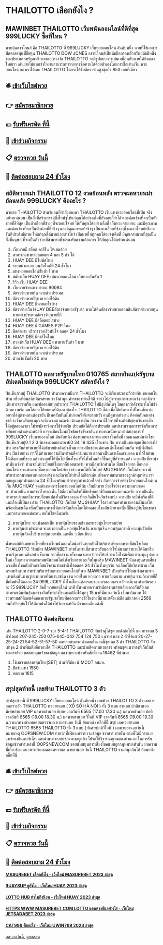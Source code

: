 # THAILOTTO เลือกยังไง ?
## MAWINBET THAILOTTO เว็บพนันออนไลน์ที่ดีที่สุด 999LUCKY ซื้อที่ไหน ?
หวยหุ้นดาวโจนส์ คือ THAILOTTO ที่ 999LUCKY เว็บหวยออนไลน์ อันดับหนึ่ง หวยที่ใช้ผลการปิดตลาดหุ้นที่ชื่อหุ้น THAILOTTO DOW JONES ดาวน์โจนส์เป็นดัชนีตลาดหลักทรัพย์ดัชนีหนึ่งของประเทศสหรัฐอเมริกามาออกรางวัล THAILOTTO จะมีรูปแบบการเล่นเหมือนกับหวยใต้ดินของไทยเรา เล่นง่ายไม่ยากเข้าใจง่ายสามารถทำรายการซื้อหวยได้ด้วยตัวเองโดยการซื้อผ่านเว็บ หวยออนไลน์ ของเราได้เลย THAILOTTO โดยจะได้รับอัตราจ่านสูงสุดถึง 850 เลยทีเดียว

## 🛎 [เข้าเว็บไซต์หวย](https://bit.ly/3BG5bNw)
## 👉 [สมัครสมาชิกหวย](https://bit.ly/3BG5bNw)
## 💵 [รับฟรีเครดิต ที่นี้](https://bit.ly/3C3mvgS)
## 👑 [เข้าร่วมกิจกรรม](https://bit.ly/3C3mvgS)
## 📋 [ตรวจหวย วันนี้](https://bit.ly/3C3mvgS)
## 📱 [ติดต่อสอบถาม 24 ชัวโมง](https://bit.ly/3C3mvgS)

## สถิติหวยพม่า THAILOTTO 12 งวดย้อนหลัง ตรวจผลหวยพม่าย้อนหลัง 999LUCKY คืออะไร ?
หวยสด THAILOTTO สำหรับคนที่กำลังมองหา THAILOTTO เว็บแทงหวยออนไลน์ที่เป็น จริงอย่างแน่นอน เป็นสิ่งที่สร้างสรรค์สิ่งใหม่ๆให้แก่คุณได้อย่างเต็มที่กันเลยก็ว่าได้ และค่อนข้างที่จะเป็นตัวช่วยที่ดีที่สุด เป็นตัวเลือกที่ข้างๆที่จะตอบโจทย์ ให้กับคุณได้อย่างเต็มที่ เว็บหวยจ่ายเยอะ และมีคุณภาพและค่อนข้างที่จะเป็นตัวช่วยที่ดีจริงๆ และมีคุณภาพแท้จริงๆ เป็นทางเลือกที่ข้างๆที่จะตอบโจทย์หรือการันตีประสิทธิภาพ ให้แก่คุณได้มากน้อยเท่าไหร่ เปิดเผยให้ทุกคนได้อย่างเต็มที่ มีคุณภาพมากที่สุดเป็นสิ่งที่มนุษย์ ที่จะเป็นตัวช่วยที่สามารถที่จะรองรับความต้องการ ให้กับคุณได้อย่างแน่นอน
1. เว็บหวยมี สล็อต คาสิโน ให้เล่นด้วย
2. สามารถแทงหวยลอยแพ 4 และ 5 ตัว ได้
3. HUAY DEE มีโบนัสไหม
4. ระบบฝากและถอนอัตโนมัติ 24 ชั่วโมง
5. แทงหวยออนไลน์ขั้นต่ำ 1 บาท
6. สมัครเว็บ HUAY DEE เล่นหวยออนไลน์ เว็บหวยอันดับ 1
7. รีวิว เว็บ HUAY DEE
8. เว็บหวยจ่ายแพงบาทละ 90094
9. อัตราจ่ายหวยหุ้น หวยต่างประเทศ
10. อัตราจ่ายหวยรัฐบาล หวยใต้ดิน
11. HUAY DEE มีหวยอะไรบ้าง
12. อัตราจ่ายเว็บ HUAY DEEอัตราจ่ายหวยรัฐบาล หวยใต้ดินอัตราจ่ายหวยออมสินอัตราจ่ายหวยหุ้น หวยต่างประเทศอัตราจ่ายหวยยี่กี
13. HUAY DEE มีสล็อตอะไรบ้าง
14. HUAY DEE มี GAMES P2P ไหม
15. ติดต่อง่าย บริการรวดเร็วทันใจ ตลอด 24 ชั่วโมง
16. HUAY DEE มีคาสิโนไหม
17. ทางเข้าเว็บ HUAY DEE แทงหวยขั้นต่ำ 1 บาท
18. อัตราจ่ายหวยรัฐบาล หวยใต้ดิน
19. อัตราจ่ายหวยหุ้น หวยต่างประเทศ
20. ฝากเงินขั้นต่ำ 20 บาท

## THAILOTTO ผลหวยรัฐบาลไทย 010765 สลากกินแบ่งรัฐบาลอัปเดตใหม่ล่าสุด 999LUCKY สมัครยังไง ?
ฝันเห็นก้ามปู THAILOTTO ทำนายความฝันว่า THAILOTTO จะมีเรื่องทะเลาะวิวาทกัน ของคนในบ้าน หรือเพื่อนสนิทมิตรสหาย ระวังคำพูด คำจาของท่านให้ดี จะนำไปสู่การทะเลาะเบาะแว้ง หากมีการเดินทางจะราบรื่น และปลอดภัยทุกประการ THAILOTTO ไม่มีอุปสัคใดๆ โชคลาภกำลังจะมาในไม่ช้า
ด้านความรัก คนโสดจะได้พบคนที่ต้องตาต้องใจ THAILOTTO ก็ต่อเมื่อได้เดินทางไปไหนสักแห่ง อยากได้บุตรหลานต้องขยัน มีเพศสัมพันธ์ให้บ่อยครั้งจึงจะสมหวัง คนมีคู่หากทำงาน ติดต่อกับคนต่างชาติ ระวังคนรักของคุณจะหึงหวงเอานะครับ
ด้านการเงิน การงาน มีโอกาสที่จะเกิดปัญหาเงินขาดมือ ได้อยู่ตลอดเวลา ให้ระมัดระวังการใช้จ่ายเงิน ประหยัดได้ก็ควรประหยัด คนทำงานราชการระวังเรื่องการขยับขยายตำแหน่งหน้าที่ อาจจะมีคนไม่พอใจขัดแข้งขัดขากัน การงานหนักหนาสาหัสเอาการ ที่ 999LUCKY เว็บหวยออนไลน์ อันดับหนึ่ง ต้องทุ่มเทแรงกายและแรงใจเต็มที่
เลขมงคลเด่นนำโชค ฝันเห็นก้ามปู0 1 2 3 6เลขมงคลเด่นรอง60 34 19 435
เรื่องของ ฝัน ความฝันของคุณเป็นอย่างไรบ้าง ตรงกับคำทำนายที่ได้อธิบายข้างต้นบ้างไหม ความฝันของแต่ละคนนั้นไม่เหมือนกัน จะมีทั้งฝันดีบ้าง ฝันร้ายบ้าง เราก็ได้ทำนายความฝันพร้อมตีความหมาย ออกมาเป็นเลขเด็ดเลขมงคล มาไว้ให้ท่านได้เลือกเลขที่ชอบ แล้วนำเลขที่ได้นั้นไปเสี่ยงโชค ทั้งนี้ทั้งนั้นแล้วก็ขึ้นอยู่ที่ตัวท่านแล้ว ความฝันที่เรานำมานั้นหวังว่า ท่านจะได้ประโยชน์ไม่มากก็น้อยนะครับ
หากมีสมาชิกท่านใด ที่สนใจอยาก ซื้อหวยออนไลน์ ท่านสามารถซื้อหวยออนไลน์กับเราชาวหวยได้ที่เว็บไซต์ MUGHUAY เว็บไซต์ของเรามีบริการมากมายหลากหลายอย่าง และมีหวยให้ท่านได้เลือกเล่น เพื่อความสะดวกของลูกค้าทุกท่าน เราคอยดูแลทุกท่านตลอด 24 ชั่วโมงพร้อมบริการทุกท่านด้วยใจจริง
อัตราการจ่ายรางวัลหวยออนไลน์บนเว็บ MUGHUAY
จุดเด่นของการซื้อหวยออนไลน์กับ เว็บมักหวย มีอะไรบ้าง
ความหมายของคำ ทำนายฝัน ตามตำราโบราณนั้น ได้ถือว่าเป็นสิ่งที่มีอิทธิพลต่อชีวิตของเรามากนะครับ ความฝันนั้นสามารถบ่งบอกถึงการเปลี่ยนแปลงในชีวิตของคุณ ที่จะเกิดขึ้นในวันข้างหน้า ความฝันจะมีทั้งเรื่องที่ดี และเรื่องที่เป็นลางร้าย THAILOTTO เว็บไซต์ MUGHUAY ได้รวบรวมคำทำนายความฝันมาให้พร้อมตีเลขเด็ด เพื่อเป็นแนวทางให้เหล่านักเสี่ยงโชคได้ทดสอบโชคกันด้วย แต่นั้นก็ขึ้นอยู่กับโชคชะตา และวาสนาของแต่ละคน ขอให้โชคดีนะครับ
1. หวยหุ้นไทย จะแบ่งออกเป็น หวยหุ้นไทยรอบเช้า และหวยหุ้นไทยรอบบ่าย
2. หวยหุ้นต่างประเทศ จะแบ่งออกเป็น หวยหุ้นไต้หวัน หวยหุ้นจีน หวนหุ้นเกาหลี หวยหุ้นรัสเชีย หวยหุ้นสิงคโปร์ หวยหุ้นเยอรมัน และอื่น ๆ อีกเเพียบ

ทั้งหมดสถิติเลขหวยไทยที่ทางเว็บพนันออนไลน์มาวินเบทเปิดให้บริการเพียงคอหวยที่สนใจเลือก THAILOTTO วิธีสมัคร MAWINBET เท่านั้นท่านก็สามารถรับผลกำไรได้มากกว่าหวยใต้ดินหรือหวยรัฐบาลบนดินอย่างชัดเจน
จากที่กล่าวมาทั้งหมดจะพบว่าการให้บริการเว็บไซต์เพื่อการลงทุนรูปแบบใหม่ เว็บแทงหวยและเกมพนันออนไลน์ทั้งเว็บตรงและเว็บในเครือ MAWINBET นักลงทุนสายเสี่ยงดวงเสี่ยงโชคกับตัวเลขที่สนใจสามารถเข้าถึงได้ตลอด 24 ชั่วโมงในทุกวัน จะเลือกใช้บริการผ่าน เว็บตรงมาวินเบท
สำหรับบริการรับแทงหวยออนไลน์ที่ทาง MAWINBET เปิดบริการให้สมาชิกสามารถแทงเดิมพันผ่านรูปแบบหวยได้นานาชนิด เช่น หวยไทย หวยลาว หวยเวียดนาม หวยหุ้น รวมถึงหวยยีกี่ที่เดิมพันได้ตลอด 24 999LUCKY ชั่วโมงโดยแต่ละรอบของการออกผลรางวัลจะมีเวลาห่างกันรอบละ 15 999LUCKY ลัคกี้ หวยออนไลน์ นาที นั่นหมายความว่านักลงทุนสายเสี่ยงดวงกับตัวเลขสามารถเดิมพันลุ้นผลรางวัลทั้งทำกำไรและแก้มือได้ทุกๆ 15 นาทีนั่นเอง
วันนี้ เว็บมาวินเบท ได้รวบรวมสถิติเลขเด็ดของหวยรัฐบาลไทยที่ออกผลรางวัลในช่วงที่ผ่านมาตั้งแต่เดือนธันวาคม 2566 จนถึงปัจจุบันไว้ให้นักพนันได้นำไปวิเคราะห์กัน มีรายละเอียดดังนี้

## THAILOTTO ติดต่อทีมงาน
เด่น THAILOTTO 2-0-7 รอง 5-4-1 THAILOTTO จับเข้าคู่ได้ชุดเลขดังต่อไปนี้
แนวทางเลข 3 ตัวได้แก่
207-245-250
075-045-042
754
124
750
แนวทางเลข 2 ตัวได้แก่
20-27-25-24-21
54-52-51-57-50
คอหวยสามารถนำเลขเด็ดงวดนี้ชุดเลข 3 ตัว THAILOTTO จับเข้าชุด 2 ตัวเพิ่มเติมอีกรอบได้ THAILOTTO และฝากติดตามหวยลาว พร้อมชุดแนวทางที่เว็บไซต์ของเราด้วย
ขอขอบคุณเจ้าของข้อมูล
ผลงานหวยท้าวพันศักดิ์งวด 16462 ที่ผ่านมา
1. ใช้ผลจากตลาดหุ้นไทย(SET) ผ่านทีวีช่อง 9 MCOT อสมท.
2. ปิดรับแทง 1550
3. ออกผล 1615

## สรุปสุดท้ายนี้ เลขท้าย THAILOTTO 3 ตัว
สรุปสุดท้ายนี้ ที่ 999LUCKY เว็บหวยออนไลน์ อันดับหนึ่ง เลขท้าย THAILOTTO 3 ตัว ผลการออกรางวัล THAILOTTO หวยฮานอย ( XỔ SỐ HÀ NỘI ) ทั้ง 3 แบบ ฮานอย ปกติฮานอย พิเศษฮานอย VIP
ผลหวยฮานอย พิเศษ งวดวันที่ 6565 (17.00 17.30 น.)
ผลหวยฮานอย ปกติ งวดวันที่ 6565 (18.00 18.30 น.)
ผลหวยฮานอย วีไอพี VIP งวดวันที่ 6565 (19.00 19.30 น.)
 แนวทางถ่ายทอดสดตรวจผล หวยฮานอย วันนี้ ย้อนหลัง คลิ๊กที่นี่ 
สรุป ผลหวยฮานอย THAILOTTO 6565 THAILOTTO ทั้ง 3 แบบ ( พิเศษปกติวีไอพี ) ผลหวยฮานอยวันนี้
หมายเหตุ OOPSNEW.COM ทำหน้าที่เพียงแค่รวบรวมข้อมูล ข่าวสาร เท่านั้น ตามที่ได้มีการเผยแพร่ทางอินเตอร์เน็ท และผ่านทางหลายช่องทางอยู่แล้ว โปรดใช้วิจารณญาณของท่านเอง ในการรับข้อมูลข่าวสารเหล่านี้ OOPSNEW.COM ขอสนับสนุนการเสี่ยงโชคแบบถูกกฎหมายเท่านั้น
บทความที่เกี่ยวข้อง
แนวทางถ่ายทอดสดตรวจผล หวยฮานอย วันนี้ THAILOTTO รวมสนุกกันได้ ย้อนหลัง คลิ๊กที่นี่

## 🛎 [เข้าเว็บไซต์หวย](https://bit.ly/3BG5bNw)
## 👉 [สมัครสมาชิกหวย](https://bit.ly/3BG5bNw)
## 💵 [รับฟรีเครดิต ที่นี้](https://bit.ly/3C3mvgS)
## 👑 [เข้าร่วมกิจกรรม](https://bit.ly/3C3mvgS)
## 📋 [ตรวจหวย วันนี้](https://bit.ly/3C3mvgS)
## 📱 [ติดต่อสอบถาม 24 ชัวโมง](https://bit.ly/3C3mvgS)

#### [MASUREBET เลือกยังไง - เว็บใหม่ MASUREBET 2023 ล่าสุด](https://atom.io/themes/masurebet%20เลือกยังไง%20-%20เว็บใหม่%20masurebet%202023%20ล่าสุด)
#### [RUAYSUP ดูยังไง - เว็บใหม่ HUAY 2023 ล่าสุด](https://atom.io/themes/ruaysup%20ดูยังไง%20-%20เว็บใหม่%20huay%202023%20ล่าสุด)
#### [LOTTO HUB ทำไมถึงนิยม - เว็บใหม่ HUAY 2023 ล่าสุด](https://atom.io/themes/lotto%20hub%20ทำไมถึงนิยม%20-%20เว็บใหม่%20huay%202023%20ล่าสุด)
#### [HTTPS WWW MASUREBET COM LOTTO แตกต่างกันอย่างไร - เว็บใหม่ JETSADABET 2023 ล่าสุด](https://atom.io/themes/https%20www%20masurebet%20com%20lotto%20แตกต่างกันอย่างไร%20-%20เว็บใหม่%20jetsadabet%202023%20ล่าสุด)
#### [CAT999 คืออะไร - เว็บใหม่ UWIN789 2023 ล่าสุด](https://atom.io/themes/cat999%20คืออะไร%20-%20เว็บใหม่%20uwin789%202023%20ล่าสุด)

[ผลบอลวันนี้](https://siamsport.tv "ผลบอลวันนี้"), [ดูบอลสด](https://siamsport.tv/ดูบอลสด "ดูบอลสด")
